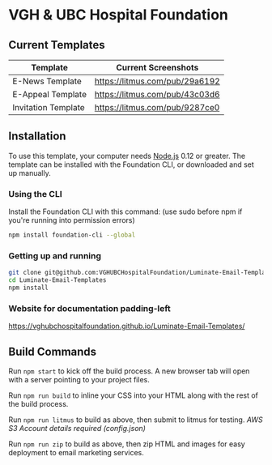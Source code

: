 # VGH & UBC Hospital Foundation

## Current Templates

Template | Current Screenshots
------------ | -------------
E-News Template | https://litmus.com/pub/29a6192
E-Appeal Template | https://litmus.com/pub/43c03d6
Invitation Template | https://litmus.com/pub/9287ce0

## Installation

To use this template, your computer needs [Node.js](https://nodejs.org/en/) 0.12 or greater. The template can be installed with the Foundation CLI, or downloaded and set up manually.

### Using the CLI

Install the Foundation CLI with this command: (use sudo before npm if you're running into permission errors)

```bash
npm install foundation-cli --global
```

### Getting up and running

```bash
git clone git@github.com:VGHUBCHospitalFoundation/Luminate-Email-Templates.git
cd Luminate-Email-Templates
npm install
```

### Website for documentation padding-left

https://vghubchospitalfoundation.github.io/Luminate-Email-Templates/

## Build Commands

Run `npm start` to kick off the build process. A new browser tab will open with a server pointing to your project files.

Run `npm run build` to inline your CSS into your HTML along with the rest of the build process.

Run `npm run litmus` to build as above, then submit to litmus for testing. *AWS S3 Account details required (config.json)*

Run `npm run zip` to build as above, then zip HTML and images for easy deployment to email marketing services.

